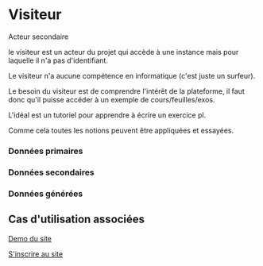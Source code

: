 # Visiteur

Acteur secondaire

le visiteur est un acteur du projet qui accède à une instance mais pour laquelle il n'a pas d'identifiant.

Le visiteur n'a aucune compétence en informatique (c'est juste un surfeur).

Le besoin du visiteur est de comprendre l'intérêt de la plateforme,
il faut donc qu'il puisse accéder à un exemple de cours/feuilles/exos.

L'idéal est un tutoriel pour apprendre à écrire un exercice pl.

Comme cela toutes les notions peuvent être appliquées et essayées.

### Données primaires

### Données secondaires

### Données générées

## Cas d'utilisation associées

[Demo du site](../casutilisation/visiteur/demo.md)

[S'inscrire au site](../casutilisation/visiteur/inscription.md)


<!--- 
Author : Hugo 
Validator : Raphael 
-->

